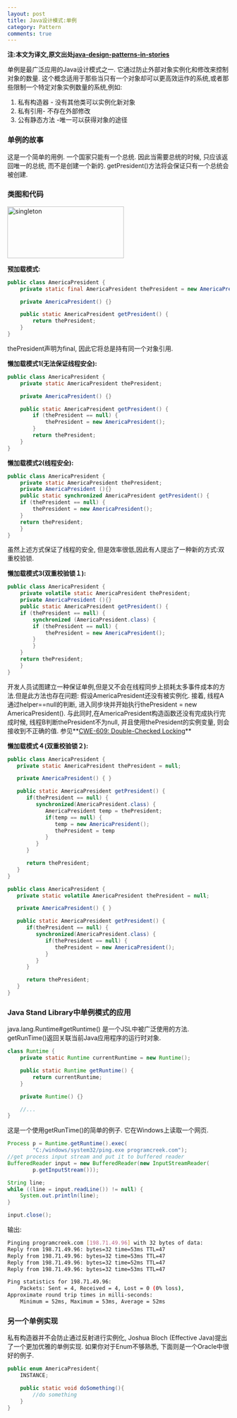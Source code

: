 ```yaml
---
layout: post
title: Java设计模式:单例
category: Pattern
comments: true
---
```

**注:本文为译文,原文出处[java-design-patterns-in-stories](http://www.programcreek.com/java-design-patterns-in-stories/)**

单例是最广泛应用的Java设计模式之一. 它通过防止外部对象实例化和修改来控制对象的数量. 这个概念适用于那些当只有一个对象却可以更高效运作的系统,或者那些限制一个特定对象实例数量的系统,例如:

1. 私有构造器 - 没有其他类可以实例化新对象
2. 私有引用- 不存在外部修改
3. 公有静态方法 -唯一可以获得对象的途径



### 单例的故事

这是一个简单的用例. 一个国家只能有一个总统. 因此当需要总统的时候, 只应该返回唯一的总统, 而不是创建一个新的. getPresident()方法将会保证只有一个总统会被创建.

### 类图和代码
<img src="http://www.programcreek.com/wp-content/uploads/2011/07/singleton.jpg" alt="singleton" width="264" height="117" class="alignleft size-full wp-image-7868">

**预加载模式:**

``` java
public class AmericaPresident {
    private static final AmericaPresident thePresident = new AmericaPresident();

    private AmericaPresident() {}

    public static AmericaPresident getPresident() {
        return thePresident;
    }
}
```

thePresident声明为final, 因此它将总是持有同一个对象引用.

**懒加载模式1(无法保证线程安全):**

``` java
public class AmericaPresident {
    private static AmericaPresident thePresident;

    private AmericaPresident() {}

    public static AmericaPresident getPresident() {
        if (thePresident == null) {
            thePresident = new AmericaPresident();
        }
        return thePresident;
    }
}
```

**懒加载模式2(线程安全):**

``` java
public class AmericaPresident {
    private static AmericaPresident thePresident;
    private AmericaPresident (){}
    public static synchronized AmericaPresident getPresident() {
    if (thePresident == null) {
        thePresident = new AmericaPresident();
    }
    return thePresident;
    }
}
```

虽然上述方式保证了线程的安全, 但是效率很低,因此有人提出了一种新的方式:双重校验锁.

**懒加载模式3(双重校验锁１):**

``` java
public class AmericaPresident {
    private volatile static AmericaPresident thePresident;
    private AmericaPresident (){}
    public static AmericaPresident getPresident() {
    if (thePresident == null) {
        synchronized (AmericaPresident.class) {
        if (thePresident == null) {
            thePresident = new AmericaPresident();
        }
        }
    }
    return thePresident;
    }
}
```
开发人员试图建立一种保证单例,但是又不会在线程同步上损耗太多事件成本的方法.但是此方法也存在问题:
假设AmericaPresident还没有被实例化. 接着, 线程A通过helper==null的判断, 进入同步块并开始执行thePresident = new AmericaPresident().
与此同时,在AmericaPresident构造函数还没有完成执行完成时候, 线程B判断thePresident不为null, 并且使用thePresident的实例变量, 则会接收到不正确的值.
参见**[CWE-609: Double-Checked Locking](http://cwe.mitre.org/data/definitions/609.html)**

**懒加载模式４(双重校验锁２):**

``` java
public class AmericaPresident {
   private static AmericaPresident thePresident = null;

   private AmericaPresident() { }

   public static AmericaPresident getPresident() {
      if(thePresident == null) {
         synchronized(AmericaPresident.class) {
            AmericaPresident temp = thePresident;
            if(temp == null) {
               temp = new AmericaPresident();
               thePresident = temp
            }
         }
      }

      return thePresident;
   }
}

public class AmericaPresident {
   private static volatile AmericaPresident thePresident = null;

   private AmericaPresident() { }

   public static AmericaPresident getPresident() {
      if(thePresident == null) {
         synchronized(AmericaPresident.class) {
            if(thePresident == null) {
               thePresident = new AmericaPresident();
            }
         }
      }

      return thePresident;
   }
}
```

### Java Stand Library中单例模式的应用

java.lang.Runtime#getRuntime() 是一个JSL中被广泛使用的方法. getRunTime()返回关联当前Java应用程序的运行时对象.

``` java
class Runtime {
    private static Runtime currentRuntime = new Runtime();

    public static Runtime getRuntime() {
        return currentRuntime;
    }

    private Runtime() {}

    //...
}
```

这是一个使用getRunTime()的简单的例子. 它在Windows上读取一个网页.

``` java
Process p = Runtime.getRuntime().exec(
        "C:/windows/system32/ping.exe programcreek.com");
//get process input stream and put it to buffered reader
BufferedReader input = new BufferedReader(new InputStreamReader(
        p.getInputStream()));

String line;
while ((line = input.readLine()) != null) {
    System.out.println(line);
}

input.close();
```

输出:
``` bash
Pinging programcreek.com [198.71.49.96] with 32 bytes of data:
Reply from 198.71.49.96: bytes=32 time=53ms TTL=47
Reply from 198.71.49.96: bytes=32 time=53ms TTL=47
Reply from 198.71.49.96: bytes=32 time=52ms TTL=47
Reply from 198.71.49.96: bytes=32 time=53ms TTL=47

Ping statistics for 198.71.49.96:
    Packets: Sent = 4, Received = 4, Lost = 0 (0% loss),
Approximate round trip times in milli-seconds:
    Minimum = 52ms, Maximum = 53ms, Average = 52ms
```

### 另一个单例实现

私有构造器并不会防止通过反射进行实例化, Joshua Bloch (Effective Java)提出了一个更加优雅的单例实现. 如果你对于Enum不够熟悉, 下面则是一个Oracle中很好的例子.

``` java
public enum AmericaPresident{
    INSTANCE;

    public static void doSomething(){
        //do something
    }
}
```
